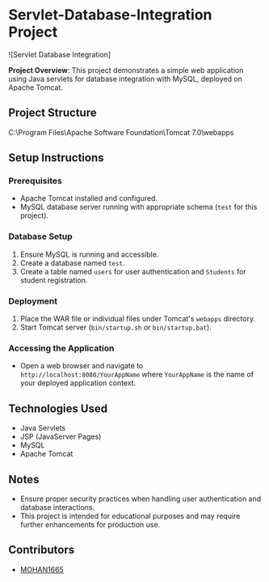 # Servlet-Database-Integration Project

![Servlet Database Integration]

**Project Overview**: This project demonstrates a simple web application using Java servlets for database integration with MySQL, deployed on Apache Tomcat.

## Project Structure

C:\Program Files\Apache Software Foundation\Tomcat 7.0\webapps


## Setup Instructions

### Prerequisites

- Apache Tomcat installed and configured.
- MySQL database server running with appropriate schema (`test` for this project).

### Database Setup

1. Ensure MySQL is running and accessible.
2. Create a database named `test`.
3. Create a table named `users` for user authentication and `Students` for student registration.

### Deployment

1. Place the WAR file or individual files under Tomcat's `webapps` directory.
2. Start Tomcat server (`bin/startup.sh` or `bin/startup.bat`).

### Accessing the Application

- Open a web browser and navigate to `http://localhost:8080/YourAppName` where `YourAppName` is the name of your deployed application context.

## Technologies Used

- Java Servlets
- JSP (JavaServer Pages)
- MySQL
- Apache Tomcat

## Notes

- Ensure proper security practices when handling user authentication and database interactions.
- This project is intended for educational purposes and may require further enhancements for production use.

## Contributors

- [MOHAN1665](https://github.com/MOHAN1665)

